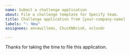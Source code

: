 ```yaml
---
name: Submit a challenge application
about: File a challenge template for Specify team.
title: Challenge application from [your-company-name]
labels: "✨ New"
assignees: annawillems, ChucKN0risK, nclsndr

---
```


Thanks for taking the time to file this application.
